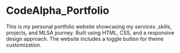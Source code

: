 # CodeAlpha_Portfolio
This is my personal portfolio website showcasing my services ,skills, projects, and MLSA journey. Built using HTML, CSS, and a responsive design approach. The website includes a toggle button for theme customization.  
